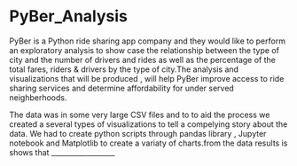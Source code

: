 # PyBer_Analysis
PyBer is a Python ride sharing app company and they would like to perform an exploratory analysis to show case the relationship between the type of city and the number of drivers and rides as well as the percentage of the total fares, riders & drivers by the type of city.The analysis and visualizations that will be produced , will help PyBer improve access to ride sharing services and determine affordability for under served neighberhoods.

The data was in some very large CSV files and to to aid the process we created a several types of visualizations to tell a compelying story about the data. We had to create python scripts through pandas library , Jupyter notebook and Matplotlib to create a variaty of charts.from the data results is shows that __________________

